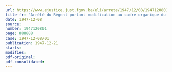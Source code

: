 ```yaml
---
url: https://www.ejustice.just.fgov.be/eli/arrete/1947/12/08/1947120801/justel
title-fr: "Arrêté du Régent portant modification au cadre organique du personnel du Ministère des Affaires étrangères et du Commerce extérieur"
date: 1947-12-08
source:
number: 1947120801
page: 888888
case: 1947-12-08/01
publication: 1947-12-21
starts:
modifies:
pdf-original:
pdf-consolidated:
---
```


